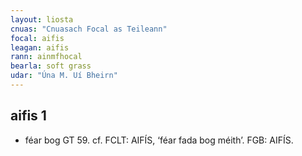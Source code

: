 ```yaml
---
layout: liosta
cnuas: "Cnuasach Focal as Teileann"
focal: aifis
leagan: aifis
rann: ainmfhocal
bearla: soft grass
udar: "Úna M. Uí Bheirn"
---
```

## aifis 1

* féar bog GT 59. cf. FCLT: AIFÍS, ‘féar fada bog méith’. FGB: AIFÍS.
